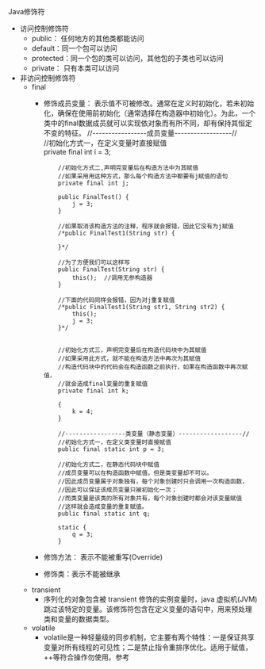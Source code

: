 Java修饰符

- 访问控制修饰符
  - public： 任何地方的其他类都能访问
  - default：同一个包可以访问
  - protected：同一个包的类可以访问，其他包的子类也可以访问
  - private： 只有本类可以访问
- 非访问控制修饰符
  - final
    - 修饰成员变量： 表示值不可被修改。通常在定义时初始化，若未初始化，确保在使用前初始化（通常选择在构造器中初始化）。为此，一个类中的final数据成员就可以实现依对象而有所不同，却有保持其恒定不变的特征。
              //-----------------成员变量------------------//  
              //初始化方式一，在定义变量时直接赋值  
              private final int i = 3;  
            
              //初始化方式二,声明完变量后在构造方法中为其赋值  
              //如果采用用这种方式，那么每个构造方法中都要有j赋值的语句  
              private final int j;  
            
              public FinalTest() {  
                  j = 3;  
              }  
            
              //如果取消该构造方法的注释，程序就会报错，因此它没有为j赋值  
              /*public FinalTest1(String str) { 
           
              }*/  
            
              //为了方便我们可以这样写  
              public FinalTest(String str) {  
                  this();  //调用无参构造器
              }  
            
              //下面的代码同样会报错，因为对j重复赋值  
              /*public FinalTest1(String str1, String str2) { 
                  this(); 
                  j = 3; 
              }*/  
            
            
              //初始化方式三，声明完变量后在构造代码块中为其赋值  
              //如果采用此方式，就不能在构造方法中再次为其赋值  
              //构造代码块中的代码会在构造函数之前执行，如果在构造函数中再次赋值，  
              //就会造成final变量的重复赋值  
              private final int k;  
            
              {  
                  k = 4;  
              }  
            
              //-----------------类变量（静态变量）------------------//  
              //初始化方式一，在定义类变量时直接赋值  
              public final static int p = 3;  
            
              //初始化方式二，在静态代码块中赋值  
              //成员变量可以在构造函数中赋值，但是类变量却不可以。  
              //因此成员变量属于对象独有，每个对象创建时只会调用一次构造函数，  
              //因此可以保证该成员变量只被初始化一次；  
              //而类变量是该类的所有对象共有，每个对象创建时都会对该变量赋值  
              //这样就会造成变量的重复赋值。  
              public final static int q;  
            
              static {  
                  q = 3;  
              }
    - 修饰方法： 表示不能被重写(Override)
    - 修饰类：表示不能被继承
  - transient
    - 序列化的对象包含被 transient 修饰的实例变量时，java 虚拟机(JVM)跳过该特定的变量。该修饰符包含在定义变量的语句中，用来预处理类和变量的数据类型。
  - volatile
    - volatile是一种轻量级的同步机制，它主要有两个特性：一是保证共享变量对所有线程的可见性；二是禁止指令重排序优化。适用于赋值，++等符合操作勿使用。参考


